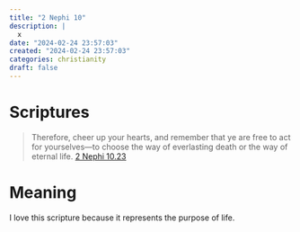 ```yaml
---
title: "2 Nephi 10"
description: |
  x
date: "2024-02-24 23:57:03"  
created: "2024-02-24 23:57:03"
categories: christianity  
draft: false
---
```

# Scriptures


> Therefore, cheer up your hearts, and remember that ye are free to act for yourselves—to choose the way of everlasting death or the way of eternal life.
> [2 Nephi 10.23](../scriptures/2-nephi-10.23)

# Meaning

I love this scripture because it represents the purpose of life. 